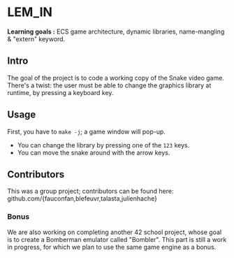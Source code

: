 # LEM_IN

**Learning goals :** ECS game architecture, dynamic libraries, name-mangling & "extern" keyword.

## Intro

The goal of the project is to code a working copy of the Snake video game. There's a twist: the user must be able to change the graphics library at runtime, by pressing a keyboard key.

## Usage

First, you have to  `make -j`; a game window will pop-up.
- You can change the library by pressing one of the `123` keys.
- You can move the snake around with the arrow keys.

## Contributors
This was a group project; contributors can be found here: github.com/{fauconfan,blefeuvr,talasta,julienhache}

### Bonus
We are also working on completing another 42 school project, whose goal is to create a Bomberman emulator called "Bombler". This part is still a work in progress, for which we plan to use the same game engine as a bonus.
